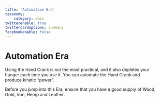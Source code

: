 ```yaml
---
title: 'Automation Era'
taxonomy:
    category: docs
twitterenable: true
twittercardoptions: summary
facebookenable: false
---
```


# Automation Era 

Using the Hand Crank is not the most practical, and it also depletes your hunger each time you use it. You can automate the Hand Crank and produce kinetic “power”. 

Before you jump into this Era, ensure that you have a good supply of Wood, Gold, Iron, Hemp and Leather.
